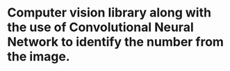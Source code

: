 # Computer vision library along with the use of Convolutional Neural Network to identify the number from the image.
